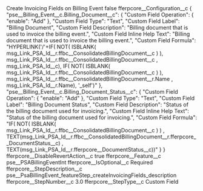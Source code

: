 <?xml version="1.0" encoding="UTF-8"?>
<CustomMetadata xmlns="http://soap.sforce.com/2006/04/metadata" xmlns:xsi="http://www.w3.org/2001/XMLSchema-instance" xmlns:xsd="http://www.w3.org/2001/XMLSchema">
    <label>Create Invoicing Fields on Billing Event</label>
    <protected>false</protected>
    <values>
        <field>fferpcore__Configuration__c</field>
        <value xsi:type="xsd:string">{
               &quot;pse__Billing_Event__c.Billing_Document__c&quot;: {
					&quot;Custom Field Operation&quot;: {
						&quot;enable&quot;: &quot;Add&quot;
					},
					&quot;Custom Field Type&quot;: &quot;Text&quot;,
					&quot;Custom Field Label&quot;: &quot;Billing Document&quot;,
					&quot;Custom Field Description&quot;: &quot;Billing document that is used to invoice the billing event.&quot;,
					&quot;Custom Field Inline Help Text&quot;: &quot;Billing document that is used to invoice the billing event.&quot;,
					&quot;Custom Field Formula&quot;: &quot;HYPERLINK(&apos;/&apos;+IF( NOT( ISBLANK( msg_Link_PSA_Id__r.ffbc__ConsolidatedBillingDocument__c ) ), msg_Link_PSA_Id__r.ffbc__ConsolidatedBillingDocument__c , msg_Link_PSA_Id__c), IF( NOT( ISBLANK( msg_Link_PSA_Id__r.ffbc__ConsolidatedBillingDocument__c ) ), msg_Link_PSA_Id__r.ffbc__ConsolidatedBillingDocument__r.Name , msg_Link_PSA_Id__r.Name), &apos;_self&apos;)&quot;
				},
				&quot;pse__Billing_Event__c.Billing_Document_Status__c&quot;: {
					&quot;Custom Field Operation&quot;: {
						&quot;enable&quot;: &quot;Add&quot;
					},
					&quot;Custom Field Type&quot;: &quot;Text&quot;,
					&quot;Custom Field Label&quot;: &quot;Billing Document Status&quot;,
					&quot;Custom Field Description&quot;: &quot;Status of the billing document used for invoicing.&quot;,
					&quot;Custom Field Inline Help Text&quot;: &quot;Status of the billing document used for invoicing.&quot;,
					&quot;Custom Field Formula&quot;: &quot;IF( NOT( ISBLANK( msg_Link_PSA_Id__r.ffbc__ConsolidatedBillingDocument__c ) ) , TEXT(msg_Link_PSA_Id__r.ffbc__ConsolidatedBillingDocument__r.fferpcore__DocumentStatus__c) , TEXT(msg_Link_PSA_Id__r.fferpcore__DocumentStatus__c))&quot;
				}
            }</value>
    </values>
    <values>
        <field>fferpcore__DisableRevertAction__c</field>
        <value xsi:type="xsd:boolean">true</value>
    </values>
    <values>
        <field>fferpcore__Feature__c</field>
        <value xsi:type="xsd:string">pse__PSABillingEventInt</value>
    </values>
    <values>
        <field>fferpcore__IsOptional__c</field>
        <value xsi:type="xsd:string">Required</value>
    </values>
    <values>
        <field>fferpcore__StepDescription__c</field>
        <value xsi:type="xsd:string">pse__PsaBillingEvent_featureStep_createInvoicingFields_description</value>
    </values>
    <values>
        <field>fferpcore__StepNumber__c</field>
        <value xsi:type="xsd:double">3.0</value>
    </values>
    <values>
        <field>fferpcore__StepType__c</field>
        <value xsi:type="xsd:string">Custom Field</value>
    </values>
</CustomMetadata>

